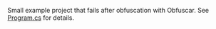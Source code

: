 Small example project that fails after obfuscation with Obfuscar. See [Program.cs](./Program.cs) for details.
